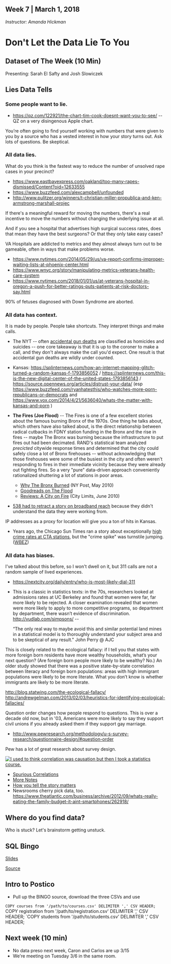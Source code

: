 ## Week 7 | March 1, 2018
*Instructor: Amanda Hickman*

# Don't Let the Data Lie To You

## Dataset of The Week (10 Min)
Presenting:  Sarah El Safty and Josh Slowiczek

## Lies Data Tells

### Some people want to lie.

* <https://qz.com/122921/the-chart-tim-cook-doesnt-want-you-to-see/> -- QZ on a very disingenous Apple chart.

You’re often going to find yourself working with numbers that were given to you by a source who has a vested interest in how your story turns out. Ask lots of questions. Be skeptical.

### All data lies.

What do you think is the fastest way to reduce the number of unsolved rape cases in your precinct?  

*  <https://www.eastbayexpress.com/oakland/too-many-rapes-dismissed/Content?oid=12633555>
*  <https://www.buzzfeed.com/alexcampbell/unfounded>
*  <http://www.pulitzer.org/winners/t-christian-miller-propublica-and-ken-armstrong-marshall-projec>

If there's a meaningful reward for moving the numbers, there's a real incentive to move the numbers without changing the underlying issue at all.

And if you see a hospital that advertises high surgical success rates, does that mean they have the best surgeons? Or that they only take easy cases?

VA Hospitals are addicted to metrics and they almost always turn out to be gameable, often in ways that make problems worse.
  * https://www.nytimes.com/2014/05/29/us/va-report-confirms-improper-waiting-lists-at-phoenix-center.html
  * https://www.wnyc.org/story/manipulating-metrics-veterans-health-care-system
  * https://www.nytimes.com/2018/01/01/us/at-veterans-hospital-in-oregon-a-push-for-better-ratings-puts-patients-at-risk-doctors-say.html

90% of fetuses diagnosed with Down Syndrome are aborted. <!-- Because the amniocentesis is optional and invasive and if you know you aren't going to change the course of a pregnancy, there's no reason to get a diagnosis. That may change with changes in the science of pre-natal testing, but for now, that's why. -->

### All data has context.

It is made by people. People take shortcuts. They interpret things and make calls.

* The NYT -- often [accidental gun deaths](http://www.nytimes.com/2013/09/29/us/children-and-guns-the-hidden-toll.html) are classified as homicides and suicides -- one core takeaway is that it is up to the coroner to make a call, and they don't always make the call you'd expect. One result is that accidental gun deaths are wildly under counted.

* Kansas: <https://splinternews.com/how-an-internet-mapping-glitch-turned-a-random-kansas-f-1793856052> / <https://splinternews.com/this-is-the-new-digital-center-of-the-united-states-1793856143> / <https://source.opennews.org/articles/distrust-your-data/> (esp <https://www.buzzfeed.com/ryanhatesthis/who-watches-more-porn-republicans-or-democrats> and <https://www.vox.com/2014/4/21/5636040/whats-the-matter-with-kansas-and-porn> )

* **The Fires (Joe Flood)** -- The Fires is one of a few excellent stories about the famous burning Bronx of the 1970s. One thing he talks about, which others have also talked about, is the direct relationship between radical cutbacks in FDNY station funding in the Bronx and the rise in fires -- maybe The Bronx was burning because the infrastructure to put fires out had been decimated. RAND's statistical team analyzed *precicted* citywide response times and determined that the city could safely close a lot of Bronx firehouses -- without acknowledging that those firehouses were some of the busiest in the city and often weren't responding to fires in their immediate vicinity because they were already out fighting fires. So a very "pure" data-driven approach conveniently rationalized shuttering a lot of stations in poor areas.
  * [Why The Bronx Burned](https://nypost.com/2010/05/16/why-the-bronx-burned/) (NY Post, May 2010)
  * [Goodreads on The Flood](https://www.goodreads.com/book/show/7906964-the-fires)
  * [Reviews: A City on Fire](https://citylimits.org/2010/06/04/reviews-a-city-on-fire/) (City Limits, June 2010)

* [538 had to retract a story on broadband reach](https://fivethirtyeight.com/features/we-used-broadband-data-we-shouldnt-have-heres-what-went-wrong/) because they didn't understand the data they were working from.

IP addresses as a proxy for location will give you a ton of hits in Kansas.


* Years ago, the Chicago Sun Times ran a story about exceptionally [high crime rates at CTA stations](https://web.archive.org/web/20130303021058/http://www.suntimes.com/opinions/letters/18515250-474/story-misses-the-mark-on-cta-crime.html), but the "crime spike" was turnstile jumping. ([WBEZ](http://wbezdata.tumblr.com/post/44257873024/cta-sun-times-get-in-data-fight))


### All data has biases.
I've talked about this before, so I won't dwell on it, but 311 calls are not a random sample of lived experiences.
* https://nextcity.org/daily/entry/who-is-most-likely-dial-311  

* This is a classic in statistics texts: in the 70s, researchers looked at admissions rates at UC Berkeley and found that women were far, far more likely to be rejected. A closer examination revealed that women were more likely to apply to more competitive programs, so department by department, there wasn’t evidence of discrimination. http://vudlab.com/simpsons/ --

    “The only real way to maybe avoid this and similar potential land mines in a statistical model is to thoroughly understand your subject area and to be skeptical of any result." John Perry @ AJC

This is closely related to the ecological fallacy: if I tell you that states with more foreign born residents have more wealthy households, what’s your next question? (Are foreign born people more likely to be wealthy? No.) An older study showed that there was a positive state-by-state correlation between literacy and foreign born populations: areas with high immigrant populations were likely to be more literate. What you don’t know is whether immigrants are likely to be more literate.

http://blog.statwing.com/the-ecological-fallacy/ http://andrewgelman.com/2013/02/03/heuristics-for-identifying-ecological-fallacies/

Question order changes how people respond to questions. This is over a decade old now, but in '03, Americans were more likely to say they support civil unions if you already asked them if they support gay marriage.
* http://www.pewresearch.org/methodology/u-s-survey-research/questionnaire-design/#question-order

Pew has a lot of great research about survey design.

[![I used to think correlation was causation but then I took a statistics course.](https://imgs.xkcd.com/comics/correlation.png)](https://xkcd.com/552/)


* [Spurious Correlations](http://tylervigen.com/spurious-correlations)
* [More Notes](https://github.com/amandabee/CUNY-data-storytelling/blob/master/lecture%20notes/skepticism.md)
* [How you tell the story matters](https://archives.cjr.org/cover_story/dark_shadows.php)
* Newsrooms cherry pick data, too.  https://www.theatlantic.com/business/archive/2012/09/whats-really-eating-the-family-budget-it-aint-smartphones/262918/


## Where do you find data?
Who is stuck? Let's brainstorm getting unstuck.



## SQL Bingo

[Slides](https://docs.google.com/presentation/d/1qsd1hZsd6U6b0sZJCoshFvjXnGcVy9yqafNlWe3SsB4/edit#slide=id.g344ba11d90_0_20)

<!-- if we have time, I can introduce the core concept of SQL. -->
[Source](https://github.com/amandabee/workshops/tree/master/2018/sqlbingo)

## Intro to Postico

* Pull up the BINGO source, download the three CSVs and use 

`COPY courses from '/path/to/courses.csv' DELIMITER ',' CSV HEADER;
`COPY registration from '/path/to/registration.csv' DELIMITER ',' CSV HEADER;
`COPY students from '/path/to/students.csv' DELIMITER ',' CSV HEADER;



## Next week (10 min)

* No data preso next week, Caron and Carlos are up 3/15
* We're meeting on Tuesday 3/6 in the same room.

